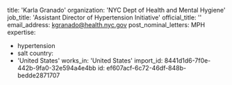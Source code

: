 title: 'Karla Granado'
organization: 'NYC Dept of Health and Mental Hygiene'
job_title: 'Assistant Director of Hypertension Initiative'
official_title: ''
email_address: kgranado@health.nyc.gov
post_nominal_letters: MPH
expertise:
  - hypertension
  - salt
country:
  - 'United States'
works_in: 'United States'
import_id: 8441d1d6-7f0e-442b-9fa0-32e594a4e4bb
id: ef607acf-6c72-46df-848b-bedde2871707
